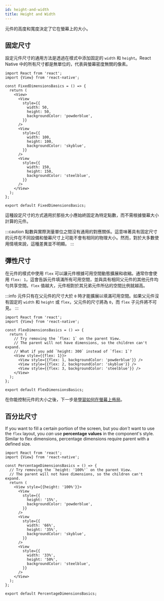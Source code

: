 ```yaml
---
id: height-and-width
title: Height and Width
---
```


元件的高度和寬度決定了它在螢幕上的大小。

## 固定尺寸

設定元件尺寸的通用方法是透過在樣式中添加固定的 `width` 和 `height`。React Native 中的所有尺寸都是無單位的，代表與螢幕密度無關的像素。

```SnackPlayer name=Height%20and%20Width
import React from 'react';
import {View} from 'react-native';

const FixedDimensionsBasics = () => {
  return (
    <View>
      <View
        style={{
          width: 50,
          height: 50,
          backgroundColor: 'powderblue',
        }}
      />
      <View
        style={{
          width: 100,
          height: 100,
          backgroundColor: 'skyblue',
        }}
      />
      <View
        style={{
          width: 150,
          height: 150,
          backgroundColor: 'steelblue',
        }}
      />
    </View>
  );
};

export default FixedDimensionsBasics;
```

這種設定尺寸的方式適用於那些大小應始終固定為特定點數，而不需根據螢幕大小計算的元件。

:::caution
點數與實際測量單位之間沒有通用的對應關係。這意味著具有固定尺寸的元件在不同設備和螢幕尺寸上可能不會有相同的物理大小。然而，對於大多數使用情境來說，這種差異並不明顯。
:::

## 彈性尺寸

在元件的樣式中使用 `flex` 可以讓元件根據可用空間動態擴展和收縮。通常你會使用 `flex: 1`，這會告訴元件填滿所有可用空間，並與具有相同父元件的其他元件均勻共享空間。`flex` 值越大，元件相對於其兄弟元件所佔的空間比例就越高。

:::info
元件只有在父元件的尺寸大於 `0` 時才能擴展以填滿可用空間。如果父元件沒有固定的 `width` 和 `height` 或 `flex`，父元件的尺寸將為 `0`，而 `flex` 子元件將不可見。
:::

```SnackPlayer name=Flex%20Dimensions
import React from 'react';
import {View} from 'react-native';

const FlexDimensionsBasics = () => {
  return (
    // Try removing the `flex: 1` on the parent View.
    // The parent will not have dimensions, so the children can't expand.
    // What if you add `height: 300` instead of `flex: 1`?
    <View style={{flex: 1}}>
      <View style={{flex: 1, backgroundColor: 'powderblue'}} />
      <View style={{flex: 2, backgroundColor: 'skyblue'}} />
      <View style={{flex: 3, backgroundColor: 'steelblue'}} />
    </View>
  );
};

export default FlexDimensionsBasics;
```

在你能控制元件的大小之後，下一步是[學習如何在螢幕上佈局](flexbox.md)。

## 百分比尺寸

If you want to fill a certain portion of the screen, but you _don't_ want to use the `flex` layout, you _can_ use **percentage values** in the component's style. Similar to flex dimensions, percentage dimensions require parent with a defined size.

```SnackPlayer name=Percentage%20Dimensions
import React from 'react';
import {View} from 'react-native';

const PercentageDimensionsBasics = () => {
  // Try removing the `height: '100%'` on the parent View.
  // The parent will not have dimensions, so the children can't expand.
  return (
    <View style={{height: '100%'}}>
      <View
        style={{
          height: '15%',
          backgroundColor: 'powderblue',
        }}
      />
      <View
        style={{
          width: '66%',
          height: '35%',
          backgroundColor: 'skyblue',
        }}
      />
      <View
        style={{
          width: '33%',
          height: '50%',
          backgroundColor: 'steelblue',
        }}
      />
    </View>
  );
};

export default PercentageDimensionsBasics;
```